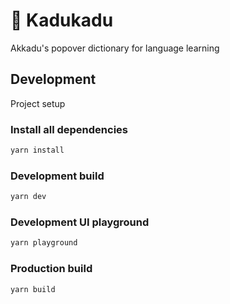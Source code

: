 # 🥮 Kadukadu
Akkadu's popover dictionary for language learning

## Development
Project setup
### Install all dependencies
```bash
yarn install
```
### Development build
```bash
yarn dev
```
### Development UI playground
```bash
yarn playground
```
### Production build
```bash
yarn build
```
